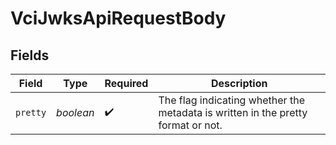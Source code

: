 # VciJwksApiRequestBody


## Fields

| Field                                                                             | Type                                                                              | Required                                                                          | Description                                                                       |
| --------------------------------------------------------------------------------- | --------------------------------------------------------------------------------- | --------------------------------------------------------------------------------- | --------------------------------------------------------------------------------- |
| `pretty`                                                                          | *boolean*                                                                         | :heavy_check_mark:                                                                | The flag indicating whether the metadata is written in the pretty<br/>format or not.<br/> |